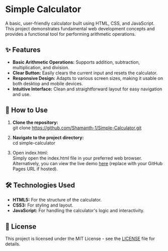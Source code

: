 # **Simple Calculator**

A basic, user-friendly calculator built using HTML, CSS, and JavaScript. This project demonstrates fundamental web development concepts and provides a functional tool for performing arithmetic operations.

## **✨ Features**

* **Basic Arithmetic Operations:** Supports addition, subtraction, multiplication, and division.  
* **Clear Button:** Easily clears the current input and resets the calculator.  
* **Responsive Design:** Adapts to various screen sizes, making it usable on both desktop and mobile devices.  
* **Intuitive Interface:** Clean and straightforward layout for easy navigation and use.

## **🚀 How to Use**

1. **Clone the repository:**  
   git clone https://github.com/Shamanth-1/Simple-Calculator.git

2. **Navigate to the project directory:**  
   cd simple-calculator

3. Open index.html:  
   Simply open the index.html file in your preferred web browser.  
   Alternatively, you can view the live demo [here](https://www.google.com/url?sa=E&source=gmail&q=https://Shamanth-1.github.io/simple-calculator/) (replace with your GitHub Pages URL if hosted).

## **🛠️ Technologies Used**

* **HTML5:** For the structure of the calculator.  
* **CSS3:** For styling and layout.  
* **JavaScript:** For handling the calculator's logic and interactivity.

## **📄 License**

This project is licensed under the MIT License \- see the [LICENSE](https://www.google.com/search?q=LICENSE) file for details.
